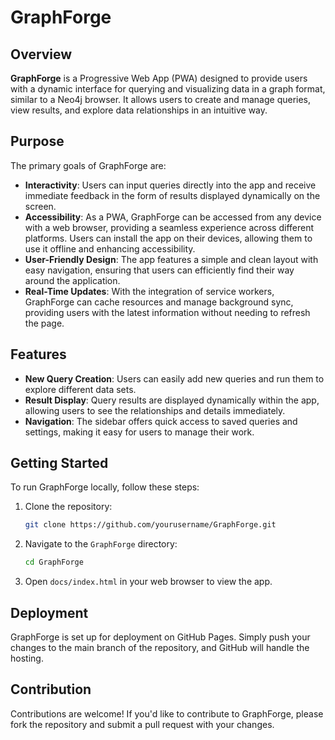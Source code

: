 # GraphForge

## Overview

**GraphForge** is a Progressive Web App (PWA) designed to provide users with a dynamic interface for querying and visualizing data in a graph format, similar to a Neo4j browser. It allows users to create and manage queries, view results, and explore data relationships in an intuitive way.

## Purpose

The primary goals of GraphForge are:

- **Interactivity**: Users can input queries directly into the app and receive immediate feedback in the form of results displayed dynamically on the screen.
- **Accessibility**: As a PWA, GraphForge can be accessed from any device with a web browser, providing a seamless experience across different platforms. Users can install the app on their devices, allowing them to use it offline and enhancing accessibility.
- **User-Friendly Design**: The app features a simple and clean layout with easy navigation, ensuring that users can efficiently find their way around the application.
- **Real-Time Updates**: With the integration of service workers, GraphForge can cache resources and manage background sync, providing users with the latest information without needing to refresh the page.

## Features

- **New Query Creation**: Users can easily add new queries and run them to explore different data sets.
- **Result Display**: Query results are displayed dynamically within the app, allowing users to see the relationships and details immediately.
- **Navigation**: The sidebar offers quick access to saved queries and settings, making it easy for users to manage their work.

## Getting Started

To run GraphForge locally, follow these steps:

1. Clone the repository:
   ```bash
   git clone https://github.com/yourusername/GraphForge.git
   ```
2. Navigate to the `GraphForge` directory:
   ```bash
   cd GraphForge
   ```
3. Open `docs/index.html` in your web browser to view the app.

## Deployment

GraphForge is set up for deployment on GitHub Pages. Simply push your changes to the main branch of the repository, and GitHub will handle the hosting.

## Contribution

Contributions are welcome! If you'd like to contribute to GraphForge, please fork the repository and submit a pull request with your changes.

